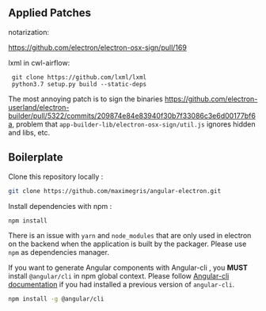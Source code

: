 ## Applied Patches

notarization:

https://github.com/electron/electron-osx-sign/pull/169


lxml in cwl-airflow:

```
 git clone https://github.com/lxml/lxml
 python3.7 setup.py build --static-deps
```

The most annoying patch is to sign the binaries https://github.com/electron-userland/electron-builder/pull/5322/commits/209874e84e83940f30b7f33086c3e6d00177bf6a, problem that `app-builder-lib/electron-osx-sign/util.js` ignores hidden and libs, etc.


## Boilerplate

Clone this repository locally :

``` bash
git clone https://github.com/maximegris/angular-electron.git
```

Install dependencies with npm :

``` bash
npm install
```

There is an issue with `yarn` and `node_modules` that are only used in electron on the backend when the application is built by the packager. Please use `npm` as dependencies manager.


If you want to generate Angular components with Angular-cli , you **MUST** install `@angular/cli` in npm global context.
Please follow [Angular-cli documentation](https://github.com/angular/angular-cli) if you had installed a previous version of `angular-cli`.

``` bash
npm install -g @angular/cli
```


